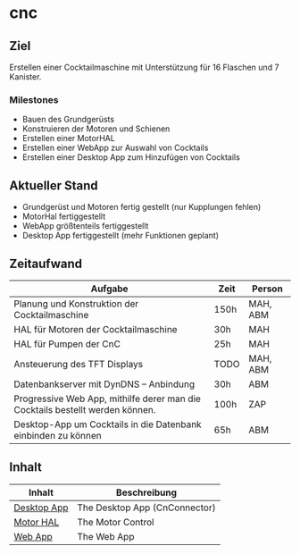 # cnc

## Ziel

Erstellen einer Cocktailmaschine mit Unterstützung für 16 Flaschen und 7 Kanister.

### Milestones

- Bauen des Grundgerüsts
- Konstruieren der Motoren und Schienen
- Erstellen einer MotorHAL
- Erstellen einer WebApp zur Auswahl von Cocktails
- Erstellen einer Desktop App zum Hinzufügen von Cocktails

## Aktueller Stand

- Grundgerüst und Motoren fertig gestellt (nur Kupplungen fehlen)
- MotorHal fertiggestellt
- WebApp größtenteils fertiggestellt
- Desktop App fertiggestellt (mehr Funktionen geplant)

## Zeitaufwand

Aufgabe  |  Zeit        | Person
-------- |  ------------|---------------
Planung und Konstruktion der Cocktailmaschine | 150h | MAH, ABM
HAL für Motoren der Cocktailmaschine | 30h | MAH
HAL für Pumpen der CnC | 25h | MAH
Ansteuerung des TFT Displays | TODO | MAH, ABM
Datenbankserver mit DynDNS – Anbindung | 30h | ABM
Progressive Web App, mithilfe derer man die Cocktails bestellt werden können. | 100h | ZAP
Desktop-App um Cocktails in die Datenbank einbinden zu können | 65h | ABM

## Inhalt

Inhalt  |  Beschreibung
-------- |  ------------
[Desktop App](DesktopApp/DesktopApp.md) | The Desktop App (CnConnector)
[Motor HAL](MotorControl/MotorControl.md) | The Motor Control
[Web App](WebApp/WebApp.md) | The Web App
